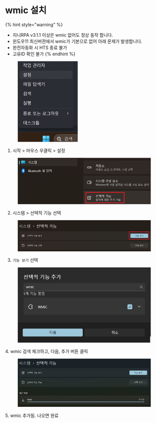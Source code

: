 # wmic 설치

{% hint style="warning" %}
* 지니RPA v3.1.1 이상은 wmic 없어도 정상 동작 합니다.
* 윈도우11 최신버젼에서 wmic가 기본으로 없어 아래 문제가 발생합니다.
* 완전자동화 시 HTS 종료 불가
* 고유ID 확인 불가
{% endhint %}

<figure><img src="../.gitbook/assets/image (1) (1) (1) (1) (1) (1).png" alt="" width="191"><figcaption></figcaption></figure>

1. 시작 > 마우스 우클릭 > 설정

<figure><img src="../.gitbook/assets/image (1) (1) (1) (1) (1) (1) (1).png" alt="" width="563"><figcaption></figcaption></figure>

2. 시스템 > 선택적 기능 선택

<figure><img src="../.gitbook/assets/image (2) (1) (1) (1).png" alt="" width="563"><figcaption></figcaption></figure>

3. `기능 보기` 선택

<figure><img src="../.gitbook/assets/image (3) (1) (1).png" alt="" width="509"><figcaption></figcaption></figure>

4\. wmic 검색 체크하고, 다음, 추가 버튼 클릭

<figure><img src="../.gitbook/assets/image (1) (1) (1) (1) (1).png" alt=""><figcaption></figcaption></figure>

5\. wmic 추가됨. 나오면 완료
